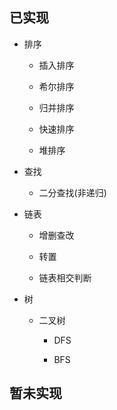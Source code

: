 ﻿## 已实现

* 排序
  
	* 插入排序
  
	* 希尔排序
  
	* 归并排序
  
	* 快速排序
 
	* 堆排序
 
* 查找
  
	* 二分查找(非递归) 

* 链表
  
	* 增删查改
  
	* 转置
	* 链表相交判断

* 树
  
	* 二叉树
    
		* DFS
    
		* BFS


## 暂未实现   
